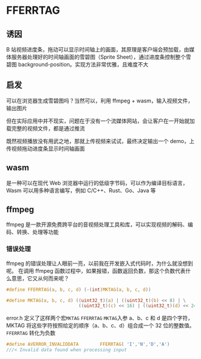# FFERRTAG

## 诱因

B 站视频进度条，拖动可以显示时间轴上的画面，其原理是客户端会预加载，由媒体服务器处理好的时间轴画面的雪碧图（Sprite Sheet），通过进度条控制整个雪碧图 background-position。实现方法非常优雅，且难度不大

## 启发

可以在浏览器生成雪碧图吗？当然可以，利用 ffmpeg + wasm，输入视频文件，输出图片

但在实际应用中并不现实，问题在于没有一个流媒体网站，会让客户在一开始就加载完整的视频文件，都是通过推流

既然视频播放没有用武之地，那就上传视频来试试，最终决定输出一个 demo，上传视频拖动进度条显示时间轴画面

## wasm

是一种可以在现代 Web 浏览器中运行的低级字节码，可以作为编译目标语言，Wasm 可以用多种语言编写，例如 C/C++、Rust、Go、Java 等

## ffmpeg

ffmpeg 是一款开源免费跨平台的音视频处理工具和库，可以实现视频的解码、编码、转换、处理等功能

### 错误处理

ffmpeg 的错误处理让人眼前一亮，以前我在开发嵌入式代码时，为什么就没想到呢。
在调用 ffmpeg 函数过程中，如果报错，函数返回负数，那这个负数代表什么意思，它又从何而来呢？

```C
#define FFERRTAG(a, b, c, d) (-(int)MKTAG(a, b, c, d))

#define MKTAG(a, b, c, d) ((uint32_t)(a) | ((uint32_t)(b) << 8) | \
                           ((uint32_t)(c) << 16) | ((uint32_t)(d) << 24))
```

error.h 定义了这样两个宏`MKTAG` `FFERRTAG`
`MKTAG`入参 a、b、c 和 d 是四个字符，MKTAG 将这些字符按照给定的顺序（a、b、c、d）组合成一个 32 位的整数值。
`FFERRTAG` 转化为负数

```C
#define AVERROR_INVALIDDATA        FFERRTAG( 'I','N','D','A')
///< Invalid data found when processing input
```
